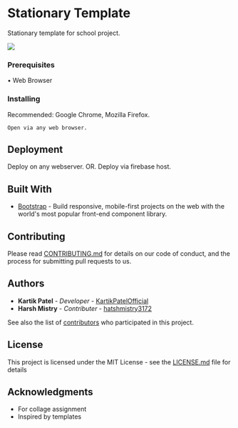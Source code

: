 # Stationary Template

Stationary template for school project.

![](ss1.png)


### Prerequisites

• Web Browser


### Installing

Recommended: Google Chrome, Mozilla Firefox.

```
Open via any web browser.
```

## Deployment

Deploy on any webserver.
OR.
Deploy via firebase host.

## Built With

* [Bootstrap](https://getbootstrap.com/) - Build responsive, mobile-first projects on the web with the world's most popular front-end component library.

## Contributing

Please read [CONTRIBUTING.md](https://gist.github.com/PurpleBooth/b24679402957c63ec426) for details on our code of conduct, and the process for submitting pull requests to us.

## Authors

* **Kartik Patel** - *Developer* - [KartikPatelOfficial](https://github.com/KartikPatelOfficial)
* **Harsh Mistry** - *Contributer* - [hatshmistry3172](https://github.com/hatshmistry3172)

See also the list of [contributors](https://github.com/KartikPatelOfficial/Stationary-Template/graphs/contributors) who participated in this project.

## License

This project is licensed under the MIT License - see the [LICENSE.md](LICENSE.md) file for details

## Acknowledgments

* For collage assignment
* Inspired by templates
